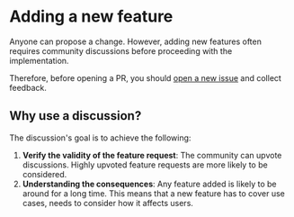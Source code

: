 # Adding a new feature

Anyone can propose a change. However, adding new features often requires community discussions before proceeding with the implementation.

Therefore, before opening a PR, you should [open a new issue](https://github.com/SahilAggarwal2004/react-text-to-speech/issues/new/choose) and collect feedback.

## Why use a discussion?

The discussion's goal is to achieve the following:

1. **Verify the validity of the feature request**: The community can upvote discussions. Highly upvoted feature requests are more likely to be considered.
1. **Understanding the consequences**: Any feature added is likely to be around for a long time. This means that a new feature has to cover use cases, needs to consider how it affects users.
